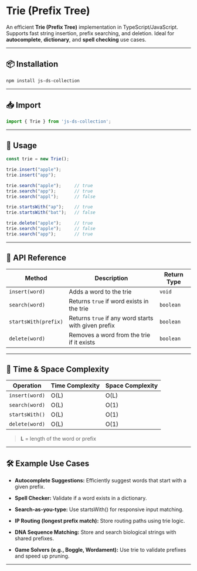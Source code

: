 # Trie (Prefix Tree)

An efficient **Trie (Prefix Tree)** implementation in TypeScript/JavaScript.  
Supports fast string insertion, prefix searching, and deletion. Ideal for **autocomplete**, **dictionary**, and **spell checking** use cases.

---

## 📦 Installation

```bash
npm install js-ds-collection
```

---

## 📥 Import

```ts
import { Trie } from 'js-ds-collection';
```

---
## 🚀 Usage

```ts
const trie = new Trie();

trie.insert("apple");
trie.insert("app");

trie.search("apple");     // true
trie.search("app");       // true
trie.search("appl");      // false

trie.startsWith("ap");    // true
trie.startsWith("bat");   // false

trie.delete("apple");     // true
trie.search("apple");     // false
trie.search("app");       // true
```

---

## 📘 API Reference

| Method               | Description                                         | Return Type |
| -------------------- | --------------------------------------------------- | ----------- |
| `insert(word)`       | Adds a word to the trie                             | `void`      |
| `search(word)`       | Returns `true` if word exists in the trie           | `boolean`   |
| `startsWith(prefix)` | Returns `true` if any word starts with given prefix | `boolean`   |
| `delete(word)`       | Removes a word from the trie if it exists           | `boolean`   |

---

## 🧠 Time & Space Complexity

| Operation      | Time Complexity | Space Complexity |
| -------------- | --------------- | ---------------- |
| `insert(word)` | O(L)            | O(L)             |
| `search(word)` | O(L)            | O(1)             |
| `startsWith()` | O(L)            | O(1)             |
| `delete(word)` | O(L)            | O(1)             |

> **L** = length of the word or prefix

---

## 🛠️ Example Use Cases

- **Autocomplete Suggestions:** Efficiently suggest words that start with a given prefix.

- **Spell Checker:** Validate if a word exists in a dictionary.

- **Search-as-you-type:** Use startsWith() for responsive input matching.

- **IP Routing (longest prefix match):** Store routing paths using trie logic.

- **DNA Sequence Matching:** Store and search biological strings with shared prefixes.

- **Game Solvers (e.g., Boggle, Wordament):** Use trie to validate prefixes and speed up pruning.

---